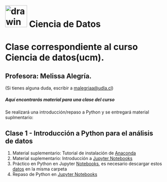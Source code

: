 # <img aling src="https://github.com/malegria01/AnalisisDatos/blob/main/img/data_analysis.png" alt="drawing" width="70"> Ciencia de Datos
 



# Clase correspondiente al curso Ciencia de datos(ucm).

## Profesora: Melissa Alegría. 
(Si tienes alguna duda, escribir a malegriaa@udla.cl)


##### Aquí encontrarás material para una clase del curso

Se realizará una introducción/repaso a Python y se entregará material suplmentario:


## Clase 1 - Introducción a Python para el análisis de datos


   1. Material suplementario: Tutorial de instalación de [Anaconda](https://github.com/dtravisany/ACI777/blob/main/00_instalar_anaconda/README.md)
   2. Material suplementario: Introducción a [Jupyter Notebooks](https://github.com/dtravisany/ACI777/blob/main/01_Jupyter_notebooks/README.md)
   3. Práctico en Python en Jupyter [Notebooks](https://github.com/malegria01/AnalisisDatos/blob/main/notebooks/Clase1.ipynb), es necesario descargar estos [datos](https://github.com/malegria01/AnalisisDatos/blob/main/data/cars.csv) en la misma carpeta 
   4. Repaso de Python en [Jupyter Notebooks](https://github.com/malegria01/AnalisisDatos/blob/main/notebooks/RepasoPython1.ipynb)
   

